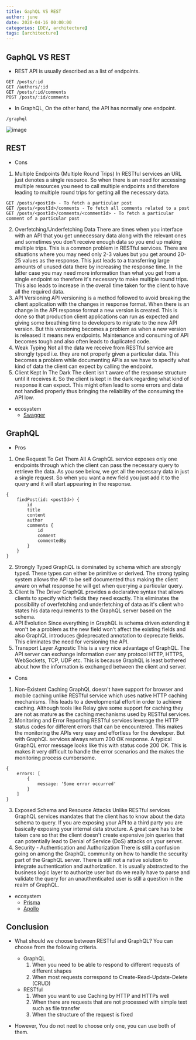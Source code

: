 ```yaml
---
title: GaphQL VS REST
author: june
date: 2020-04-16 00:00:00
categories: [DEV, architecture]
tags: [architecture]
---
```


## GaphQL VS REST

- REST API is usually described as a list of endpoints.

```
GET /posts/:id
GET /authors/:id
GET /posts/:id/comments
POST /posts/:id/comments
```

- In GraphQL, On the other hand, the API has normally one endpoint.

```
/graphql
```

![image](https://user-images.githubusercontent.com/5827617/56190798-fb901d00-6065-11e9-81af-0f1073a9bee5.png)


## REST 
- Cons 
1. Multiple Endpoints (Multiple Round Trips)
In RESTful services an URL just denotes a single resource. So when there is an need for accessing multiple resources you need to call multiple endpoints and therefore leading to multiple round trips for getting all the necessary data.
```
GET /posts/<postId> - To fetch a particular post
GET /posts/<postId>/comments - To fetch all comments related to a post
GET /posts/<postId>/comments/<commentId> - To fetch a particular comment of a particular post
```
2. Overfetching/Underfetching Data
There are times when you interface with an API that you get unnecessary data along with the relevant ones and sometimes you don't receive enough data so you end up making multiple trips. This is a common problem in RESTful services. There are situations where you may need only 2-3 values but you get around 20-25 values as the response. This just leads to a transferring large amounts of unused data there by increasing the response time. In the latter case you may need more information than what you get from a single endpoint so therefore it's necessary to make multiple round trips. This also leads to increase in the overall time taken for the client to have all the required data.
3. API Versioning
API versioning is a method followed to avoid breaking the client application with the changes in response format. When there is an change in the API response format a new version is created. This is done so that production client applications can run as expected and giving some breathing time to developers to migrate to the new API version. But this versioning becomes a problem as when a new version is released it means new endpoints. Maintenance and consuming of API becomes tough and also often leads to duplicated code.
4. Weak Typing
Not all the data we receive from RESTful service are strongly typed i.e. they are not properly given a particular data. This becomes a problem while documenting APIs as we have to specify what kind of data the client can expect by calling the endpoint.
5. Client Kept In The Dark
The client isn't aware of the response structure until it receives it. So the client is kept in the dark regarding what kind of response it can expect. This might often lead to some errors and data not handled properly thus bringing the reliability of the consuming the API low.

- ecosystem
  - [Swagger](https://swagger.io/tools/open-source/getting-started/)

## GraphQL

- Pros
1. One Request To Get Them All
A GraphQL service exposes only one endpoints through which the client can pass the necessary query to retrieve the data. As you see below, we get all the necessary data in just a single request. So when you want a new field you just add it to the query and it will start appearing in the response.
```
{
    findPost(id: <postId>) {
        id
        title
        content
        author
        comments {
            id
            comment
            commentedBy
        }
    }
}
```
2. Strongly Typed
GraphQL is dominated by schema which are strongly typed. These types can either be primitive or derived. The strong typing system allows the API to be self documented thus making the client aware on what response he will get when querying a particular query.
3. Client Is The Driver
GraphQL provides a declarative syntax that allows clients to specify which fields they need exactly. This eliminates the possibility of overfetching and underfetching of data as it's client who states his data requirements to the GraphQL server based on the schema.
4. API Evolution
Since everything in GraphQL is schema driven extending it won't be a problem as the new field won't affect the existing fields and also GraphQL introduces @deprecated annotation to deprecate fields. This eliminates the need for versioning the API.
5. Transport Layer Agnostic
This is a very nice advantage of GraphQL. The API server can exchange information over any protocol HTTP, HTTPS, WebSockets, TCP, UDP etc. This is because GraphQL is least bothered about how the information is exchanged between the client and server.

- Cons
1. Non-Existent Caching
GraphQL doesn't have support for browser and mobile caching unlike RESTful service which uses native HTTP caching mechanisms. This leads to a developmental effort in order to achieve caching. Although tools like Relay give some support for caching they are not as mature as the caching mechanisms used by RESTful services.
2. Monitoring and Error Reporting
RESTful services leverage the HTTP status codes for different errors that can be encountered. This makes the monitoring the APIs very easy and effortless for the developer. But with GraphQL services always return 200 OK response. A typical GraphQL error message looks like this with status code 200 OK. This is makes it very difficult to handle the error scenarios and the makes the monitoring process cumbersome.
```
{
    errors: [
        { 
            message: 'Some error occurred'
        }
    ]
}
```
3. Exposed Schema and Resource Attacks
Unlike RESTful services GraphQL services mandates that the client has to know about the data schema to query. If you are exposing your API to a third party you are basically exposing your internal data structure. A great care has to be taken care so that the client doesn't create expensive join queries that can potentially lead to Denial of Service (DoS) attacks on your server.
4. Security - Authentication and Authorization
There is still a confusion going on among the GraphQL community on how to handle the security part of the GraphQL server. There is still not a native solution to integrate authentication and authorization. It is usually abstracted to the business logic layer to authorize user but do we really have to parse and validate the query for an unauthenticated user is still a question in the realm of GraphQL.

- ecosystem
  - [Prisma](https://www.prisma.io/)
  - [Apollo](https://www.apollographql.com/)

## Conclusion
- What should we choose between RESTful and GraphQL? You can choose from the following criteria.
    - GraphQL
        1. When you need to be able to respond to different requests of different shapes 
        2. When most requests correspond to Create-Read-Update-Delete (CRUD)
    - RESTful
        1. When you want to use Caching by HTTP and HTTPs well
        2. When there are requests that are not processed with simple text such as file transfer
        3. When the structure of the request is fixed
        
- However, You do not neet to choose only one, you can use both of them.
